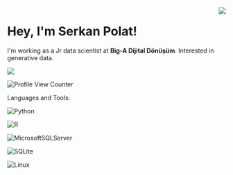 <img align='right' src="https://github-readme-stats.vercel.app/api?username=cobanov&show_icons=true">

# Hey, I'm Serkan Polat! 
I'm working as a Jr data scientist at **Big-A Dijital Dönüşüm**. Interested in generative data.


[![](https://img.shields.io/github/followers/serkannpolatt?style=social)](https://www.github.com/serkannpolatt)

![Profile View Counter](https://komarev.com/ghpvc/?username=serkannpolatt)
 
 Languages and Tools:
 
 
 ![Python](https://img.shields.io/badge/python-3670A0?style=for-the-badge&logo=python&logoColor=ffdd54)
 

 ![R](https://img.shields.io/badge/r-%23276DC3.svg?style=for-the-badge&logo=r&logoColor=white)
 
 
 ![MicrosoftSQLServer](https://img.shields.io/badge/Microsoft%20SQL%20Sever-CC2927?style=for-the-badge&logo=microsoft%20sql%20server&logoColor=white)
 
 
 ![SQLite](https://img.shields.io/badge/sqlite-%2307405e.svg?style=for-the-badge&logo=sqlite&logoColor=white)
 
 
 ![Linux](https://img.shields.io/badge/Linux-FCC624?style=for-the-badge&logo=linux&logoColor=black)
 
 


 


